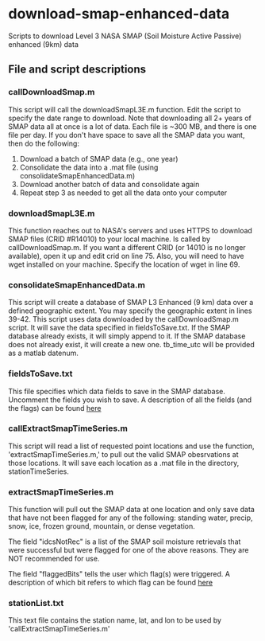 # download-smap-enhanced-data
Scripts to download Level 3 NASA SMAP (Soil Moisture Active Passive) enhanced (9km) data 

## File and script descriptions
### callDownloadSmap.m
This script will call the downloadSmapL3E.m function. Edit the script to specify the date range to download. Note that downloading all 2+ years of SMAP data all at once is a lot of data. Each file is ~300 MB, and there is one file per day. If you don't have space to save all the SMAP data you want, then do the following:
1. Download a batch of SMAP data (e.g., one year)
2. Consolidate the data into a .mat file (using consolidateSmapEnhancedData.m)
3. Download another batch of data and consolidate again
4. Repeat step 3 as needed to get all the data onto your computer
### downloadSmapL3E.m
This function reaches out to NASA's servers and uses HTTPS to download SMAP files (CRID #R14010) to your local machine. Is called by callDownloadSmap.m. If you want a different CRID (or 14010 is no longer available), open it up and edit crid on line 75. Also, you will need to have wget installed on your machine. Specify the location of wget in line 69.
### consolidateSmapEnhancedData.m
This script will create a database of SMAP L3 Enhanced (9 km) data over a defined geographic extent. You may specify the geographic extent in lines 39-42. This script uses data downloaded by the callDownloadSmap.m script. It will save the data specified in fieldsToSave.txt. If the SMAP database already exists, it will simply append to it. If the SMAP database does not already exist, it will create a new one. tb_time_utc will be provided as a matlab datenum.
### fieldsToSave.txt
This file specifies which data fields to save in the SMAP database. Uncomment the fields you wish to save. A description of all the fields (and the flags) can be found [here](https://nsidc.org/data/smap/spl3smp_e/data-fields)
### callExtractSmapTimeSeries.m
This script will read a list of requested point locations and use the function, 'extractSmapTimeSeries.m,' to pull out the valid SMAP obesrvations at those locations. It will save each location as a .mat file in the directory, stationTimeSeries.
### extractSmapTimeSeries.m
This function will pull out the SMAP data at one location and only save data that have not been flagged for any of the following: standing water, precip, snow, ice, frozen ground, mountain, or dense vegetation.

The field "idcsNotRec" is a list of the SMAP soil moisture retrievals that were successful but were flagged for one of the above reasons. They are NOT recommended for use.

The field "flaggedBits" tells the user which flag(s) were triggered. A description of which bit refers to which flag can be found [here](https://nsidc.org/data/smap/spl3smp_e/data-fields#surf)
### stationList.txt
This text file contains the station name, lat, and lon to be used by 'callExtractSmapTimeSeries.m'

